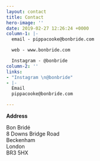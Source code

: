 ```yaml
---
layout: contact
title: Contact
hero-image: ''
date: 2019-02-27 12:26:24 +0000
column-1: |-
  email - pippacooke@bonbride.com

  web - www.bonbride.com

  Instagram - @bonbride
column-2: ''
links:
- "Instagram \n@bonbride"
- |-
  Email
  pippacooke@bonbride.com

---
```

**Address**

Bon Bridé  
8 Downs Bridge Road  
Beckenham  
London  
BR3 5HX
